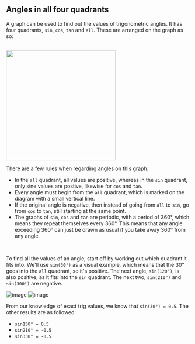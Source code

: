 ## Angles in all four quadrants

A graph can be used to find out the values of trigonometric angles. It has four quadrants, ```sin```, ```cos```, ```tan``` and ```all```. These are arranged on the graph as so:

<br>

<img src="https://user-images.githubusercontent.com/90699946/151876787-fa4c3692-4fc8-4210-8a3b-ff8135303377.png" width="300">

<br>

There are a few rules when regarding angles on this graph:
- In the ```all``` quadrant, all values are positive, whereas in the ```sin``` quadrant, only sine values are postive, likewise for ```cos``` and ```tan```.
- Every angle must begin from the ```all``` quadrant, which is marked on the diagram with a small vertical line.
- If the original angle is negative, then instead of going from ```all``` to ```sin```, go from ```cos``` to ```tan```, still starting at the same point.
- The graphs of ```sin```, ```cos``` and ```tan``` are periodic, with a period of 360°, which means they repeat themselves every 360°. This means that any angle exceeding 360° can just be drawn as usual if you take away 360° from any angle.

<br>

To find all the values of an angle, start off by working out which quadrant it fits into. We'll use ```sin(30°)``` as a visual example, which means that the 30° goes into the ```all``` quadrant, so it's positive. The next angle, ```sin(120°)```, is also positive, as it fits into the ```sin``` quadrant. The next two, ```sin(210°)``` and ```sin(300°)``` are negative.

![image](https://user-images.githubusercontent.com/90699946/151878175-d35d33c4-972e-4443-a826-4ae93d52d329.png) 
![image](https://user-images.githubusercontent.com/90699946/151878217-4394cf46-9b5a-4202-b4a1-9d4d21bff6ce.png)

From our knowledge of exact trig values, we know that ```sin(30°) = 0.5```. The other results are as followed: 
- ```sin150° = 0.5```
- ```sin210° = -0.5```
- ```sin330° = -0.5```
